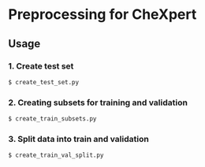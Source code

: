 # Preprocessing for CheXpert
## Usage

### 1. Create test set
```bash
$ create_test_set.py
```

### 2. Creating subsets for training and validation
```bash
$ create_train_subsets.py
```

### 3. Split data into train and validation
```bash
$ create_train_val_split.py
```